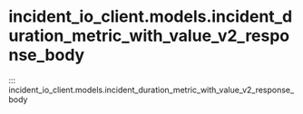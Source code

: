# incident_io_client.models.incident_duration_metric_with_value_v2_response_body

::: incident_io_client.models.incident_duration_metric_with_value_v2_response_body
